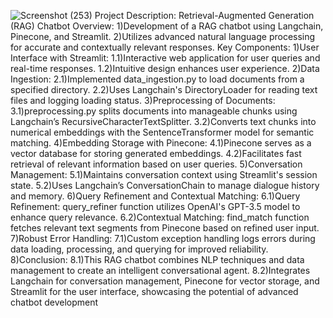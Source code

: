 ![Screenshot (253)](https://github.com/user-attachments/assets/386c5d77-5477-42c8-ad23-b947d45be6f5)
Project Description: Retrieval-Augmented Generation (RAG) Chatbot
Overview:
1)Development of a RAG chatbot using Langchain, Pinecone, and Streamlit.
2)Utilizes advanced natural language processing for accurate and contextually relevant responses.
Key Components:
1)User Interface with Streamlit:
  1.1)Interactive web application for user queries and real-time responses.
  1.2)Intuitive design enhances user experience.
2)Data Ingestion:
  2.1)Implemented data_ingestion.py to load documents from a specified directory.
  2.2)Uses Langchain's DirectoryLoader for reading text files and logging loading status.
3)Preprocessing of Documents:
  3.1)preprocessing.py splits documents into manageable chunks using Langchain’s RecursiveCharacterTextSplitter.
  3.2)Converts text chunks into numerical embeddings with the SentenceTransformer model for semantic matching.
4)Embedding Storage with Pinecone:
  4.1)Pinecone serves as a vector database for storing generated embeddings.
  4.2)Facilitates fast retrieval of relevant information based on user queries.
5)Conversation Management:
  5.1)Maintains conversation context using Streamlit's session state.
  5.2)Uses Langchain’s ConversationChain to manage dialogue history and memory.
6)Query Refinement and Contextual Matching:
  6.1)Query Refinement: query_refiner function utilizes OpenAI's GPT-3.5 model to enhance query relevance.
  6.2)Contextual Matching: find_match function fetches relevant text segments from Pinecone based on refined user input.
7)Robust Error Handling:
  7.1)Custom exception handling logs errors during data loading, processing, and querying for improved reliability.
8)Conclusion:
  8.1)This RAG chatbot combines NLP techniques and data management to create an intelligent conversational agent.
  8.2)Integrates Langchain for conversation management, Pinecone for vector storage, and Streamlit for the user interface, showcasing the potential of advanced chatbot development


